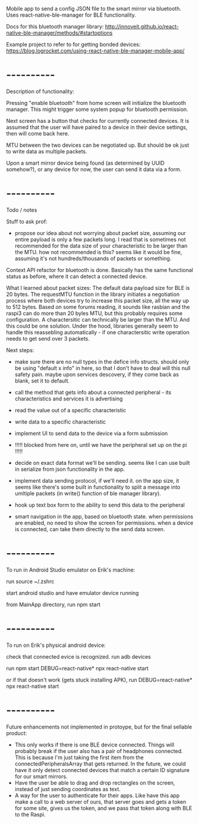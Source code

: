 Mobile app to send a config JSON file to the smart mirror via bluetooth.
Uses react-native-ble-manager for BLE functionality.

Docs for this bluetooth manager library:
http://innoveit.github.io/react-native-ble-manager/methods/#startoptions

Example project to refer to for getting bonded devices:
https://blog.logrocket.com/using-react-native-ble-manager-mobile-app/

# ----------

Description of functionality:

Pressing "enable bluetooth" from home screen will initialize the bluetooth manager. This might trigger some system popup for bluetooth permission.

Next screen has a button that checks for currently connected devices. It is assumed that the user will have paired to a device in their device settings, then will come back here.

MTU between the two devices can be negotiated up. But should be ok just to write data as multiple packets.

Upon a smart mirror device being found (as determined by UUID somehow?), or any device for now, the user can send it data via a form.

# ----------

Todo / notes

Stuff to ask prof:
- propose our idea about not worrying about packet size, assuming our entire payload is only a few packets long. I read that is sometimes not recommended for the data size of your characteristic to be larger than the MTU. how not recommended is this? seems like it would be fine, assuming it's not hundreds/thousands of packets or something.

Context API refactor for bluetooth is done. Basically has the same functional status as before, where it can detect a connected device.

What I learned about packet sizes:
The default data payload size for BLE is 20 bytes. The requestMTU function in the library initiates a negotiation process where both devices try to increase this packet size, all the way up to 512 bytes. Based on some forums reading, it sounds like rasbian and the raspi3 can do more than 20 byles MTU, but this probably requires some configuration.
A charactersitic can technically be larger than the MTU. And this could be one solution. Under the hood, libraries generally seem to handle this reassebling automatically - if one charactersitic write operation needs to get send over 3 packets.

Next steps:
- make sure there are no null types in the defice info structs. should only be using "default x info" in here, so that I don't have to deal will this null safety pain. maybe upon services descovery, if they come back as blank, set it to default.
- call the method that gets info about a connected peripheral - its characteristics and services it is advertising
- read the value out of a specific characteristic
- write data to a specific characteristic
- implement UI to send data to the device via a form submission

- !!!!! blocked from here on, until we have the peripheral set up on the pi !!!!!

- decide on exact data format we'll be sending. seems like I can use built in serialize from json functionality in the app.
- implement data sending protocol, if we'll need it. on the app size, it seems like there's some built in functionality to split a message into umltiple packets (in write() function of ble manager library).
- hook up text box form to the ability to send this data to the peripheral
- smart navigation in the app, based on bluetooth state. when permissions are enabled, no need to show the screen for permissions. when a device is connected, can take them directly to the send data screen.

# ----------

To run in Android Studio emulator on Erik's machine:

run
   source ~/.zshrc

start android studio and have emulator device running

from MainApp directory, run
   npm start

# ----------

To run on Erik's physical android device:

check that connected evice is recognized. run
   adb devices

run
   npm start
   DEBUG=react-native* npx react-native start

or if that doesn't work (gets stuck installing APK), run
   DEBUG=react-native* npx react-native start

# ----------

Future enhancements not implemented in protoype, but for the final sellable product:
- This only works if there is one BLE device connected. Things will probably break if the user also has a pair of headphones connected. This is because I'm just taking the first item from the connectedPeripheralsArray that gets returned. In the future, we could have it only detect connected devices that match a certain ID signature for our smart mirrors.
- Have the user be able to drag and drop rectangles on the screen, instead of just sending coordinates as text.
- A way for the user to authenticate for their apps. Like have this app make a call to a web server of ours, that server goes and gets a token for some site, gives us the token, and we pass that token along with BLE to the Raspi.